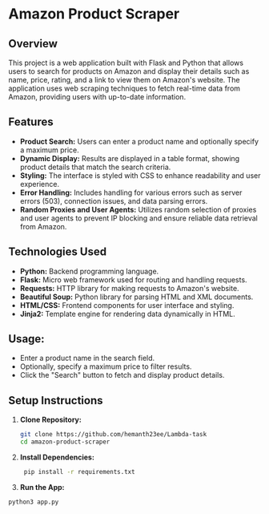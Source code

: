 # Amazon Product Scraper

## Overview

This project is a web application built with Flask and Python that allows users to search for products on Amazon and display their details such as name, price, rating, and a link to view them on Amazon's website. The application uses web scraping techniques to fetch real-time data from Amazon, providing users with up-to-date information.

## Features

- **Product Search:** Users can enter a product name and optionally specify a maximum price.
- **Dynamic Display:** Results are displayed in a table format, showing product details that match the search criteria.
- **Styling:** The interface is styled with CSS to enhance readability and user experience.
- **Error Handling:** Includes handling for various errors such as server errors (503), connection issues, and data parsing errors.
- **Random Proxies and User Agents:** Utilizes random selection of proxies and user agents to prevent IP blocking and ensure reliable data retrieval from Amazon.

## Technologies Used

- **Python:** Backend programming language.
- **Flask:** Micro web framework used for routing and handling requests.
- **Requests:** HTTP library for making requests to Amazon's website.
- **Beautiful Soup:** Python library for parsing HTML and XML documents.
- **HTML/CSS:** Frontend components for user interface and styling.
- **Jinja2:** Template engine for rendering data dynamically in HTML.

## Usage:
- Enter a product name in the search field.
- Optionally, specify a maximum price to filter results.
- Click the "Search" button to fetch and display product details.

## Setup Instructions

1. **Clone Repository:**
   ```bash
   git clone https://github.com/hemanth23ee/Lambda-task
   cd amazon-product-scraper
2. **Install Dependencies:**
    ```bash
     pip install -r requirements.txt 
3. **Run the App:**
 ```bash
python3 app.py


